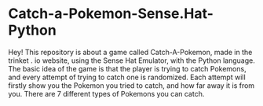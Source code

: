 # Catch-a-Pokemon-Sense.Hat-Python
Hey! This repository is about a game called Catch-A-Pokemon, made in the trinket . io website, using the Sense Hat Emulator, with the Python language. The basic idea of the game is that the player is trying to catch Pokemons, and every attempt of trying to catch one is randomized. Each attempt will firstly show you the Pokemon you tried to catch, and how far away it is from you. There are 7 different types of Pokemons you can catch.  

